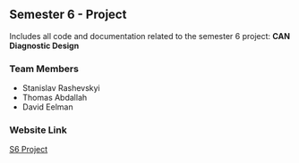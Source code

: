 ## Semester 6 - Project

Includes all code and documentation related to the semester 6 project: **CAN Diagnostic Design**

### Team Members

- Stanislav Rashevskyi
- Thomas Abdallah
- David Eelman

### Website Link

[S6 Project](eelmand.github.io/S6Project/Website/index.html)
